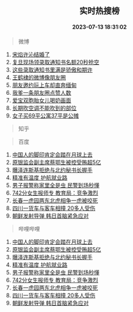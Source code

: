 <div align="center"><h2>实时热搜榜</h2><h4>2023-07-13 18:31:02</h4></div>

> 微博  

1. [宋焰许沁结婚了](https://s.weibo.com/weibo?q=%23%E5%AE%8B%E7%84%B0%E8%AE%B8%E6%B2%81%E7%BB%93%E5%A9%9A%E4%BA%86%23&t=31&band_rank=1&Refer=top)<br />
2. [复旦现场领录取通知书名额20秒抢空](https://s.weibo.com/weibo?q=%23%E5%A4%8D%E6%97%A6%E7%8E%B0%E5%9C%BA%E9%A2%86%E5%BD%95%E5%8F%96%E9%80%9A%E7%9F%A5%E4%B9%A6%E5%90%8D%E9%A2%9D20%E7%A7%92%E6%8A%A2%E7%A9%BA%23&t=31&band_rank=2&Refer=top)<br />
3. [这些录取通知书里满是骄傲和期许](https://s.weibo.com/weibo?q=%23%E8%BF%99%E4%BA%9B%E5%BD%95%E5%8F%96%E9%80%9A%E7%9F%A5%E4%B9%A6%E9%87%8C%E6%BB%A1%E6%98%AF%E9%AA%84%E5%82%B2%E5%92%8C%E6%9C%9F%E8%AE%B8%23&t=31&band_rank=3&Refer=top)<br />
4. [王鹤棣的微博像朋友圈](https://s.weibo.com/weibo?q=%23%E7%8E%8B%E9%B9%A4%E6%A3%A3%E7%9A%84%E5%BE%AE%E5%8D%9A%E5%83%8F%E6%9C%8B%E5%8F%8B%E5%9C%88%23&t=31&band_rank=4&Refer=top)<br />
5. [朋友邀约玩上车却直奔缅甸](https://s.weibo.com/weibo?q=%23%E6%9C%8B%E5%8F%8B%E9%82%80%E7%BA%A6%E7%8E%A9%E4%B8%8A%E8%BD%A6%E5%8D%B4%E7%9B%B4%E5%A5%94%E7%BC%85%E7%94%B8%23&t=31&band_rank=5&Refer=top)<br />
6. [我爹一条朋友圈点赞人数](https://s.weibo.com/weibo?q=%23%E6%88%91%E7%88%B9%E4%B8%80%E6%9D%A1%E6%9C%8B%E5%8F%8B%E5%9C%88%E7%82%B9%E8%B5%9E%E4%BA%BA%E6%95%B0%23&t=31&band_rank=6&Refer=top)<br />
7. [爱宝双胞胎女儿喝奶画面](https://s.weibo.com/weibo?q=%23%E7%88%B1%E5%AE%9D%E5%8F%8C%E8%83%9E%E8%83%8E%E5%A5%B3%E5%84%BF%E5%96%9D%E5%A5%B6%E7%94%BB%E9%9D%A2%23&t=31&band_rank=7&Refer=top)<br />
8. [长期吹空调不能吹到的部位](https://s.weibo.com/weibo?q=%23%E9%95%BF%E6%9C%9F%E5%90%B9%E7%A9%BA%E8%B0%83%E4%B8%8D%E8%83%BD%E5%90%B9%E5%88%B0%E7%9A%84%E9%83%A8%E4%BD%8D%23&t=31&band_rank=8&Refer=top)<br />
9. [女子买69平公寓37平是公摊](https://s.weibo.com/weibo?q=%23%E5%A5%B3%E5%AD%90%E4%B9%B069%E5%B9%B3%E5%85%AC%E5%AF%9337%E5%B9%B3%E6%98%AF%E5%85%AC%E6%91%8A%23&t=31&band_rank=9&Refer=top)<br />

> 知乎  


> 百度  

1. [中国人的脚印肯定会踏在月球上去](https://www.baidu.com/s?wd=%E4%B8%AD%E5%9B%BD%E4%BA%BA%E7%9A%84%E8%84%9A%E5%8D%B0%E8%82%AF%E5%AE%9A%E4%BC%9A%E8%B8%8F%E5%9C%A8%E6%9C%88%E7%90%83%E4%B8%8A%E5%8E%BB&sa=fyb_news&rsv_dl=fyb_news)<br />
2. [原银监会副主席蔡鄂生被控受贿超5亿](https://www.baidu.com/s?wd=%E5%8E%9F%E9%93%B6%E7%9B%91%E4%BC%9A%E5%89%AF%E4%B8%BB%E5%B8%AD%E8%94%A1%E9%84%82%E7%94%9F%E8%A2%AB%E6%8E%A7%E5%8F%97%E8%B4%BF%E8%B6%855%E4%BA%BF&sa=fyb_news&rsv_dl=fyb_news)<br />
3. [曝泽连斯基拒绝与北约秘书长握手](https://www.baidu.com/s?wd=%E6%9B%9D%E6%B3%BD%E8%BF%9E%E6%96%AF%E5%9F%BA%E6%8B%92%E7%BB%9D%E4%B8%8E%E5%8C%97%E7%BA%A6%E7%A7%98%E4%B9%A6%E9%95%BF%E6%8F%A1%E6%89%8B&sa=fyb_news&rsv_dl=fyb_news)<br />
4. [精准有温度 护航就业路](https://www.baidu.com/s?wd=%E7%B2%BE%E5%87%86%E6%9C%89%E6%B8%A9%E5%BA%A6+%E6%8A%A4%E8%88%AA%E5%B0%B1%E4%B8%9A%E8%B7%AF&sa=fyb_news&rsv_dl=fyb_news)<br />
5. [男子报警称家里全是虫 民警到场秒懂](https://www.baidu.com/s?wd=%E7%94%B7%E5%AD%90%E6%8A%A5%E8%AD%A6%E7%A7%B0%E5%AE%B6%E9%87%8C%E5%85%A8%E6%98%AF%E8%99%AB+%E6%B0%91%E8%AD%A6%E5%88%B0%E5%9C%BA%E7%A7%92%E6%87%82&sa=fyb_news&rsv_dl=fyb_news)<br />
6. [742分女生报师专 教育局：竞争激烈](https://www.baidu.com/s?wd=742%E5%88%86%E5%A5%B3%E7%94%9F%E6%8A%A5%E5%B8%88%E4%B8%93+%E6%95%99%E8%82%B2%E5%B1%80%EF%BC%9A%E7%AB%9E%E4%BA%89%E6%BF%80%E7%83%88&sa=fyb_news&rsv_dl=fyb_news)<br />
7. [长春一虎园两东北虎相争一虎被咬死](https://www.baidu.com/s?wd=%E9%95%BF%E6%98%A5%E4%B8%80%E8%99%8E%E5%9B%AD%E4%B8%A4%E4%B8%9C%E5%8C%97%E8%99%8E%E7%9B%B8%E4%BA%89%E4%B8%80%E8%99%8E%E8%A2%AB%E5%92%AC%E6%AD%BB&sa=fyb_news&rsv_dl=fyb_news)<br />
8. [四川一货车与客车相撞 20多人受伤](https://www.baidu.com/s?wd=%E5%9B%9B%E5%B7%9D%E4%B8%80%E8%B4%A7%E8%BD%A6%E4%B8%8E%E5%AE%A2%E8%BD%A6%E7%9B%B8%E6%92%9E+20%E5%A4%9A%E4%BA%BA%E5%8F%97%E4%BC%A4&sa=fyb_news&rsv_dl=fyb_news)<br />
9. [朝鲜发射导弹 韩日首脑紧急应对](https://www.baidu.com/s?wd=%E6%9C%9D%E9%B2%9C%E5%8F%91%E5%B0%84%E5%AF%BC%E5%BC%B9+%E9%9F%A9%E6%97%A5%E9%A6%96%E8%84%91%E7%B4%A7%E6%80%A5%E5%BA%94%E5%AF%B9&sa=fyb_news&rsv_dl=fyb_news)<br />

> 哔哩哔哩  

1. [中国人的脚印肯定会踏在月球上去](https://www.baidu.com/s?wd=%E4%B8%AD%E5%9B%BD%E4%BA%BA%E7%9A%84%E8%84%9A%E5%8D%B0%E8%82%AF%E5%AE%9A%E4%BC%9A%E8%B8%8F%E5%9C%A8%E6%9C%88%E7%90%83%E4%B8%8A%E5%8E%BB&sa=fyb_news&rsv_dl=fyb_news)<br />
2. [原银监会副主席蔡鄂生被控受贿超5亿](https://www.baidu.com/s?wd=%E5%8E%9F%E9%93%B6%E7%9B%91%E4%BC%9A%E5%89%AF%E4%B8%BB%E5%B8%AD%E8%94%A1%E9%84%82%E7%94%9F%E8%A2%AB%E6%8E%A7%E5%8F%97%E8%B4%BF%E8%B6%855%E4%BA%BF&sa=fyb_news&rsv_dl=fyb_news)<br />
3. [曝泽连斯基拒绝与北约秘书长握手](https://www.baidu.com/s?wd=%E6%9B%9D%E6%B3%BD%E8%BF%9E%E6%96%AF%E5%9F%BA%E6%8B%92%E7%BB%9D%E4%B8%8E%E5%8C%97%E7%BA%A6%E7%A7%98%E4%B9%A6%E9%95%BF%E6%8F%A1%E6%89%8B&sa=fyb_news&rsv_dl=fyb_news)<br />
4. [精准有温度 护航就业路](https://www.baidu.com/s?wd=%E7%B2%BE%E5%87%86%E6%9C%89%E6%B8%A9%E5%BA%A6+%E6%8A%A4%E8%88%AA%E5%B0%B1%E4%B8%9A%E8%B7%AF&sa=fyb_news&rsv_dl=fyb_news)<br />
5. [男子报警称家里全是虫 民警到场秒懂](https://www.baidu.com/s?wd=%E7%94%B7%E5%AD%90%E6%8A%A5%E8%AD%A6%E7%A7%B0%E5%AE%B6%E9%87%8C%E5%85%A8%E6%98%AF%E8%99%AB+%E6%B0%91%E8%AD%A6%E5%88%B0%E5%9C%BA%E7%A7%92%E6%87%82&sa=fyb_news&rsv_dl=fyb_news)<br />
6. [742分女生报师专 教育局：竞争激烈](https://www.baidu.com/s?wd=742%E5%88%86%E5%A5%B3%E7%94%9F%E6%8A%A5%E5%B8%88%E4%B8%93+%E6%95%99%E8%82%B2%E5%B1%80%EF%BC%9A%E7%AB%9E%E4%BA%89%E6%BF%80%E7%83%88&sa=fyb_news&rsv_dl=fyb_news)<br />
7. [长春一虎园两东北虎相争一虎被咬死](https://www.baidu.com/s?wd=%E9%95%BF%E6%98%A5%E4%B8%80%E8%99%8E%E5%9B%AD%E4%B8%A4%E4%B8%9C%E5%8C%97%E8%99%8E%E7%9B%B8%E4%BA%89%E4%B8%80%E8%99%8E%E8%A2%AB%E5%92%AC%E6%AD%BB&sa=fyb_news&rsv_dl=fyb_news)<br />
8. [四川一货车与客车相撞 20多人受伤](https://www.baidu.com/s?wd=%E5%9B%9B%E5%B7%9D%E4%B8%80%E8%B4%A7%E8%BD%A6%E4%B8%8E%E5%AE%A2%E8%BD%A6%E7%9B%B8%E6%92%9E+20%E5%A4%9A%E4%BA%BA%E5%8F%97%E4%BC%A4&sa=fyb_news&rsv_dl=fyb_news)<br />
9. [朝鲜发射导弹 韩日首脑紧急应对](https://www.baidu.com/s?wd=%E6%9C%9D%E9%B2%9C%E5%8F%91%E5%B0%84%E5%AF%BC%E5%BC%B9+%E9%9F%A9%E6%97%A5%E9%A6%96%E8%84%91%E7%B4%A7%E6%80%A5%E5%BA%94%E5%AF%B9&sa=fyb_news&rsv_dl=fyb_news)<br />
